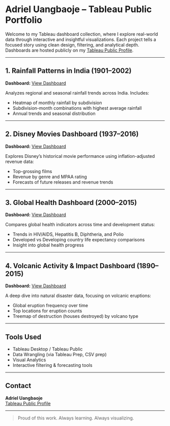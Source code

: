 # Adriel Uangbaoje – Tableau Public Portfolio

Welcome to my Tableau dashboard collection, where I explore real-world data through interactive and insightful visualizations. Each project tells a focused story using clean design, filtering, and analytical depth. Dashboards are hosted publicly on my [Tableau Public Profile](https://public.tableau.com/app/profile/adriel.uangbaoje).

---

## 1. Rainfall Patterns in India (1901–2002)

**Dashboard:** [View Dashboard](https://public.tableau.com/app/profile/adriel.uangbaoje/viz/ADRIELRAINFALL_DASHBOARD/RainfallPatternsinIndia19012002?publish=yes)

Analyzes regional and seasonal rainfall trends across India. Includes:
- Heatmap of monthly rainfall by subdivision
- Subdivision-month combinations with highest average rainfall
- Annual trends and seasonal distribution

---

## 2. Disney Movies Dashboard (1937–2016)

**Dashboard:** [View Dashboard](https://public.tableau.com/app/profile/adriel.uangbaoje/viz/ADRIELDASHBOARD_DISNEYDATA/DisneyData?publish=yes)

Explores Disney’s historical movie performance using inflation-adjusted revenue data:
- Top-grossing films
- Revenue by genre and MPAA rating
- Forecasts of future releases and revenue trends

---

## 3. Global Health Dashboard (2000–2015)

**Dashboard:** [View Dashboard](https://public.tableau.com/app/profile/adriel.uangbaoje/viz/ADRIELDASHBOARD_GLOBALHEALTH/GlobalHealthDevelopment?publish=yes)

Compares global health indicators across time and development status:
- Trends in HIV/AIDS, Hepatitis B, Diphtheria, and Polio
- Developed vs Developing country life expectancy comparisons
- Insight into global health progress

---

## 4. Volcanic Activity & Impact Dashboard (1890–2015)

**Dashboard:** [View Dashboard](https://public.tableau.com/app/profile/adriel.uangbaoje/viz/ADRIELDASHBOARD_VOLCANICACTIVITY/VolcanicActivity?publish=yes)

A deep dive into natural disaster data, focusing on volcanic eruptions:
- Global eruption frequency over time
- Top locations for eruption counts
- Treemap of destruction (houses destroyed) by volcano type

---

## Tools Used

- Tableau Desktop / Tableau Public
- Data Wrangling (via Tableau Prep, CSV prep)
- Visual Analytics
- Interactive filtering & forecasting tools

---

## Contact

**Adriel Uangbaoje**    
[Tableau Public Profile](https://public.tableau.com/app/profile/adriel.uangbaoje)

---

> Proud of this work. Always learning. Always visualizing.
